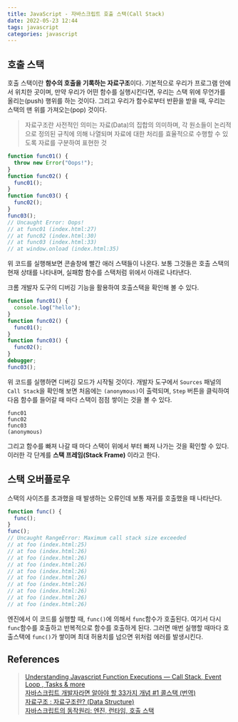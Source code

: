 ```yaml
---
title: JavaScript - 자바스크립트 호출 스택(Call Stack)
date: 2022-05-23 12:44
tags: javascript
categories: javascript
---
```


## 호출 스택

호출 스택이란 **함수의 호출을 기록하는 자료구조**이다. 기본적으로 우리가 프로그램 안에서 위치한 곳이며, 만약 우리가 어떤 함수를 실행시킨다면, 우리는 스택 위에 무언가를 올리는(push) 행위를 하는 것이다. 그리고 우리가 함수로부터 반환을 받을 때, 우리는 스택의 맨 위를 가져오는(pop) 것이다.

> 자료구조란 사전적인 의미는 자료(Data)의 집합의 의미하며, 각 원소들이 논리적으로 정의된 규칙에 의해 나열되며 자료에 대한 처리를 효율적으로 수행할 수 있도록 자료를 구분하여 표현한 것

```javascript
function func01() {
  throw new Error("Oops!");
}
function func02() {
  func01();
}
function func03() {
  func02();
}
func03();
// Uncaught Error: Oops!
// at func01 (index.html:27)
// at func02 (index.html:30)
// at func03 (index.html:33)
// at window.onload (index.html:35)
```

위 코드를 실행해보면 콘솔창에 빨간 애러 스택들이 나온다. 보통 그것들은 호출 스택의 현재 상태를 나타내며, 실패함 함수를 스택처럼 위에서 아래로 나타낸다.

크롬 개발자 도구의 디버깅 기능을 활용하여 호출스택을 확인해 볼 수 있다.

```javascript
function func01() {
  console.log("hello");
}
function func02() {
  func01();
}
function func03() {
  func02();
}
debugger;
func03();
```

위 코드를 실행하면 디버깅 모드가 시작될 것이다. 개발자 도구에서 `Sources` 패널의 `Call Stack`을 확인해 보면 처음에는 `(anonymous)`이 출력되며, `Step` 버튼을 클릭하여 다음 함수를 들어갈 때 마다 스택이 점점 쌓이는 것을 볼 수 있다.

```
func01
func02
func03
(anonymous)
```

그리고 함수를 빠져 나갈 때 마다 스택이 위에서 부터 빠져 나가는 것을 확인할 수 있다. 이러한 각 단계를 **스택 프레임(Stack Frame)** 이라고 한다.

## 스택 오버플로우
스택의 사이즈를 초과했을 때 발생하는 오류인데 보통 재귀를 호출했을 때 나타난다.

```javascript
function func() {
  func();
}
func();
// Uncaught RangeError: Maximum call stack size exceeded
// at foo (index.html:25)
// at foo (index.html:26)
// at foo (index.html:26)
// at foo (index.html:26)
// at foo (index.html:26)
// at foo (index.html:26)
// at foo (index.html:26)
// at foo (index.html:26)
// at foo (index.html:26)
// at foo (index.html:26)
```
엔진에서 이 코드를 실행할 때, `func()`에 의해서 `func`함수가 호출된다. 여기서 다시 `func`함수를 호출하고 반복적으로 함수를 호출하게 된다. 그러면 매번 실행할 때마다 호출스택에 `func()`가 쌓이며 최대 허용치를 넘으면 위처럼 에러를 발생시킨다.

## References
> [Understanding Javascript Function Executions — Call Stack, Event Loop , Tasks & more](https://medium.com/@gaurav.pandvia/understanding-javascript-function-executions-tasks-event-loop-call-stack-more-part-1-5683dea1f5ec)  
> [자바스크립트 개발자라면 알아야 할 33가지 개념 #1 콜스택 (번역)](https://velog.io/@jakeseo_me/2019-03-15-2303-작성됨-rmjta5a3xh)  
> [자료구조 : 자료구조란? (Data Structure)](https://andrew0409.tistory.com/148)  
> [자바스크립트의 동작원리: 엔진, 런타임, 호출 스택](https://joshua1988.github.io/web-development/translation/javascript/how-js-works-inside-engine/)


